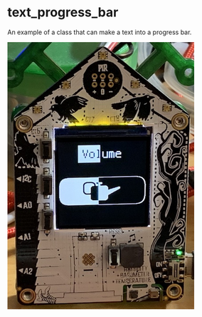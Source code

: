 # text_progress_bar
An example of a class that can make a text into a progress bar.

![Screenshot example](docs/example.jpg)
